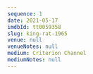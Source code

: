 ```yaml
---
sequence: 1
date: 2021-05-17
imdbId: tt0059358
slug: king-rat-1965
venue: null
venueNotes: null
medium: Criterion Channel
mediumNotes: null
---
```


